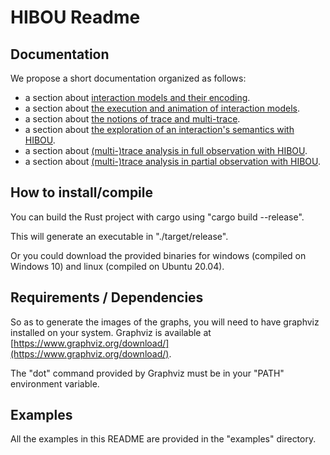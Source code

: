 

# HIBOU Readme

## Documentation 

We propose a short documentation organized as follows:
- a section about [interaction models and their encoding](https://github.com/erwanM974/hibou_label/blob/master/readme/1_interaction.md).
- a section about [the execution and animation of interaction models](https://github.com/erwanM974/hibou_label/blob/master/readme/2_execution.md).
- a section about [the notions of trace and multi-trace](https://github.com/erwanM974/hibou_label/blob/master/readme/3_traces.md).
- a section about [the exploration of an interaction's semantics with HIBOU](https://github.com/erwanM974/hibou_label/blob/master/readme/4_sem_explo.md).
- a section about [(multi-)trace analysis in full observation with HIBOU](https://github.com/erwanM974/hibou_label/blob/master/readme/5_mu_ana.md).
- a section about [(multi-)trace analysis in partial observation with HIBOU](https://github.com/erwanM974/hibou_label/blob/master/readme/6_partial.md).

## How to install/compile

You can build the Rust project with cargo using "cargo build --release".

This will generate an executable in "./target/release".

Or you could download the provided binaries for windows (compiled on Windows 10) and linux (compiled on Ubuntu 20.04).

## Requirements / Dependencies

So as to generate the images of the graphs, you will need to have graphviz installed on your system.
Graphviz is available at [https://www.graphviz.org/download/](https://www.graphviz.org/download/).

The "dot" command provided by Graphviz must be in your "PATH" environment variable.

## Examples

All the examples in this README are provided in the "examples" directory.



